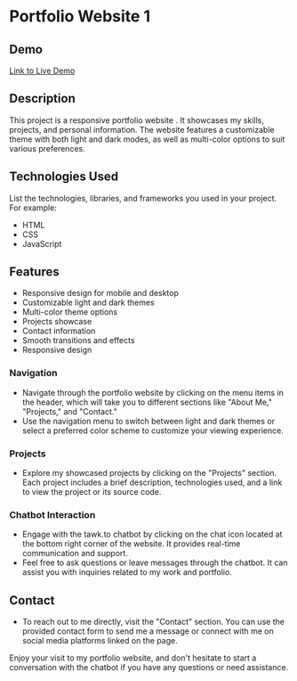 
# Portfolio Website 1


## Demo

[Link to Live Demo](your-demo-link)

## Description
This project is a responsive portfolio website . It showcases my skills, projects, and personal information. The website features a customizable theme with both light and dark modes, as well as multi-color options to suit various preferences.

## Technologies Used
List the technologies, libraries, and frameworks you used in your project. For example:
- HTML
- CSS
- JavaScript

## Features
- Responsive design for mobile and desktop
- Customizable light and dark themes
- Multi-color theme options
- Projects showcase
- Contact information
- Smooth transitions and effects
- Responsive design

### Navigation
- Navigate through the portfolio website by clicking on the menu items in the header, which will take you to different sections like "About Me," "Projects," and "Contact."
- Use the navigation menu to switch between light and dark themes or select a preferred color scheme to customize your viewing experience.

### Projects
- Explore my showcased projects by clicking on the "Projects" section. Each project includes a brief description, technologies used, and a link to view the project or its source code.

### Chatbot Interaction
- Engage with the tawk.to chatbot by clicking on the chat icon located at the bottom right corner of the website. It provides real-time communication and support.
- Feel free to ask questions or leave messages through the chatbot. It can assist you with inquiries related to my work and portfolio.

## Contact
- To reach out to me directly, visit the "Contact" section. You can use the provided contact form to send me a message or connect with me on social media platforms linked on the page.

Enjoy your visit to my portfolio website, and don't hesitate to start a conversation with the chatbot if you have any questions or need assistance.

